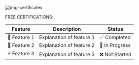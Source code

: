 ![img-certificates](https://github.com/user-attachments/assets/c9dcbc21-1c33-4aa5-9fee-ab2fe144b084)

FREE CERTIFICATIONS:


| Feature  | Description  | Status  |
|----------|-------------|---------|
| 🚀 Feature 1 | Explanation of feature 1 | ✅ Completed |
| 🎯 Feature 2 | Explanation of feature 2 | 🔄 In Progress |
| ⚡ Feature 3 | Explanation of feature 3 | ❌ Not Started |
